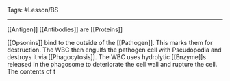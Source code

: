 Tags: #Lesson/BS 

---
[[Antigen]]
[[Antibodies]] are [[Proteins]]

[[Opsonins]] bind to the outside of the [[Pathogen]]. This marks them for destruction. The WBC then engulfs the pathogen cell with Pseudopodia and destroys it via [[Phagocytosis]]. The WBC uses hydrolytic [[Enzyme]]s released in the phagosome to deteriorate the cell wall and rupture the cell. The contents of t
